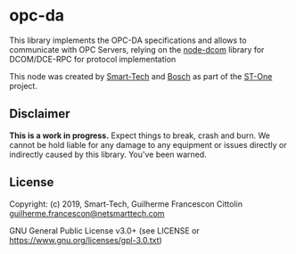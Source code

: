 # opc-da

This library implements the OPC-DA specifications and allows to communicate with OPC Servers, relying on the [node-dcom](https://github.com/netsmarttech/node-dom) library for DCOM/DCE-RPC for protocol implementation

This node was created by [Smart-Tech](https://netsmarttech.com) and [Bosch](https://www.bosch.com.br/) as part of the [ST-One](https://netsmarttech.com/page/st-one) project.


## Disclaimer

**This is a work in progress.** Expect things to break, crash and burn. We cannot be hold liable for any damage to any equipment or issues directly or indirectly caused by this library. You've been warned.


## License

Copyright: (c) 2019, Smart-Tech, Guilherme Francescon Cittolin <guilherme.francescon@netsmarttech.com>

GNU General Public License v3.0+ (see LICENSE or https://www.gnu.org/licenses/gpl-3.0.txt)